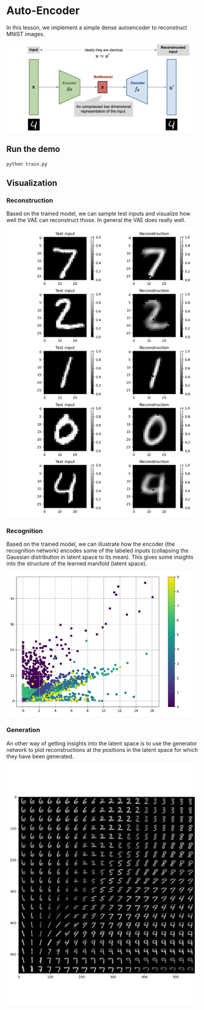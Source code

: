 # Auto-Encoder

In this lesson, we implement a simple dense autoencoder to reconstruct MNIST images.

![](autoencoder.png)

## Run the demo

```bash
python train.py
```

## Visualization
### Reconstruction
Based on the trained model, we can sample test inputs and visualize how well the VAE can reconstruct those. In general the VAE does really well.

![](images/reconstruction.png)

### Recognition
Based on the trained model, we can illustrate how the encoder (the recognition network) encodes some of the labeled inputs (collapsing the Gaussian distribution in latent space to its mean). This gives some insights into the structure of the learned manifold (latent space).

![](images/recognition.png)

### Generation
An other way of getting insights into the latent space is to use the generator network to plot reconstructions at the positions in the latent space for which they have been generated.

![](images/generation.png)

